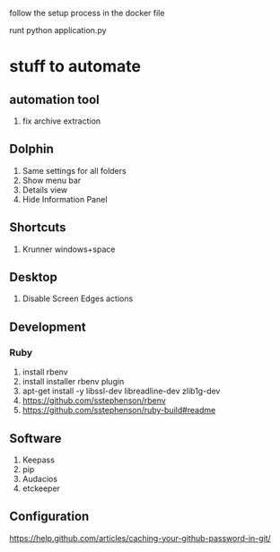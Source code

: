 follow the setup process in the docker file

runt python application.py

# stuff to automate #

## automation tool ##
1. fix archive extraction

## Dolphin ##
1. Same settings for all folders
1. Show menu bar
1. Details view
1. Hide Information Panel

## Shortcuts ##
1. Krunner windows+space

## Desktop ##
1. Disable Screen Edges actions


## Development ##
### Ruby ###
1. install rbenv
1. install installer rbenv plugin
1. apt-get install -y libssl-dev libreadline-dev zlib1g-dev
1. https://github.com/sstephenson/rbenv
1. https://github.com/sstephenson/ruby-build#readme

## Software ##

1. Keepass
1. pip
1. Audacios
1. etckeeper

## Configuration ##

https://help.github.com/articles/caching-your-github-password-in-git/